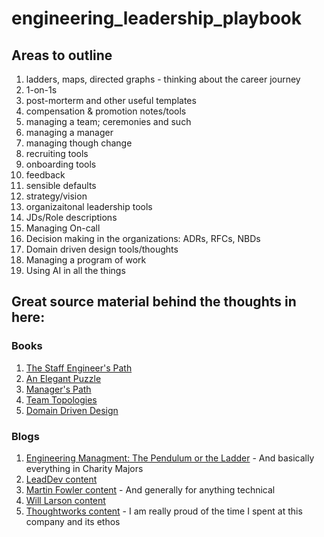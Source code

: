 # engineering_leadership_playbook

## Areas to outline
1. ladders, maps, directed graphs - thinking about the career journey
2. 1-on-1s 
3. post-morterm and other useful templates
4. compensation & promotion notes/tools
5. managing a team; ceremonies and such
6. managing a manager
7. managing though change 
8. recruiting tools 
9. onboarding tools 
10. feedback 
11. sensible defaults
12. strategy/vision
13. organizaitonal leadership tools
14. JDs/Role descriptions
15. Managing On-call 
16. Decision making in the organizations: ADRs, RFCs, NBDs
17. Domain driven design tools/thoughts
18. Managing a program of work
19. Using AI in all the things


## Great source material behind the thoughts in here: 

### Books
1. [The Staff Engineer's Path](https://www.amazon.com/Staff-Engineers-Path-Individual-Contributors/dp/1098118731/)
2. [An Elegant Puzzle](https://www.amazon.com/Elegant-Puzzle-Systems-Engineering-Management/dp/1732265186)
3. [Manager's Path](https://www.amazon.com/Managers-Path-Leaders-Navigating-Growth/dp/1491973897/)
4. [Team Topologies](https://teamtopologies.com/books)
5. [Domain Driven Design](https://www.amazon.com/Domain-Driven-Design-Tackling-Complexity-Software/dp/0321125215)

### Blogs
1. [Engineering Managment: The Pendulum or the Ladder](https://charity.wtf/2019/01/04/engineering-management-the-pendulum-or-the-ladder/) - And basically everything in Charity Majors
2. [LeadDev content](https://leaddev.com/career-development/riding-the-ic-management-career-pendulum)
3. [Martin Fowler content](https://martinfowler.com/tags/collaboration.html) - And generally for anything technical
4. [Will Larson content](https://lethain.com/) 
5. [Thoughtworks content](https://www.thoughtworks.com/) - I am really proud of the time I spent at this company and its ethos